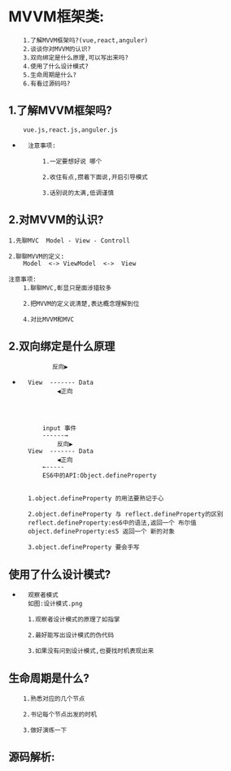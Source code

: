 #   MVVM框架类:
        1.了解MVVM框架吗?(vue,react,anguler)
        2.谈谈你对MVVM的认识?
        3.双向绑定是什么原理,可以写出来吗?
        4.使用了什么设计模式?
        5.生命周期是什么?
        6.有看过源码吗?

##  1.了解MVVM框架吗?

        vue.js,react.js,anguler.js

*       注意事项:

            1.一定要想好说 哪个

            2.收住有点,攒着下面说,开启引导模式

            3.话别说的太满,低调谨慎

##  2.对MVVM的认识?

    1.先聊MVC  Model - View - Controll 

    2.聊聊MVVM的定义:
        Model  <-> ViewModel  <->  View

    注意事项:
        1.聊聊MVC,彰显只是面涉猎较多

        2.把MVVM的定义说清楚,表达概念理解到位

        4.对比MVVM和MVC

##  2.双向绑定是什么原理

                反向▶
*       View  ------- Data
                ◀正向




            input 事件
            ------→
                反向▶
        View  ------- Data
                ◀正向
            ←-----
            ES6中的API:Object.defineProperty


        1.object.defineProperty 的用法要熟记于心

        2.object.defineProperty 与 reflect.defineProperty的区别
        reflect.defineProperty:es6中的语法,返回一个 布尔值
        object.defineProperty:es5 返回一个 新的对象

        3.object.defineProperty 要会手写

## 使用了什么设计模式?

*       观察者模式
        如图:设计模式.png

        1.观察者设计模式的原理了如指掌

        2.最好能写出设计模式的伪代码

        3.如果没有问到设计模式,也要找时机表现出来


##  生命周期是什么?

        1.熟悉对应的几个节点

        2.书记每个节点出发的时机

        3.做好演练一下

## 源码解析:

    